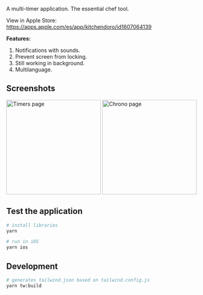 A multi-timer application. The essential chef tool.

View in Apple Store:<br>
https://apps.apple.com/es/app/kitchendoro/id1607064139

**Features:**

1. Notifications with sounds.
2. Prevent screen from locking.
3. Still working in background.
4. Multilanguage.

## Screenshots

<img src="https://user-images.githubusercontent.com/5312427/155002280-5dd4e52d-de7e-4a55-923e-2606a2aa71b5.png" width="250" alt="Timers page"> <img src="https://user-images.githubusercontent.com/5312427/155001752-7d191991-a2e2-4996-9c0f-316ad0a6110b.png" width="250" alt="Chrono page">

## Test the application

```bash
# install libraries
yarn

# run in iOS
yarn ios
```

## Development

```bash
# generates tailwind.json based on tailwind.config.js
yarn tw:build
```
